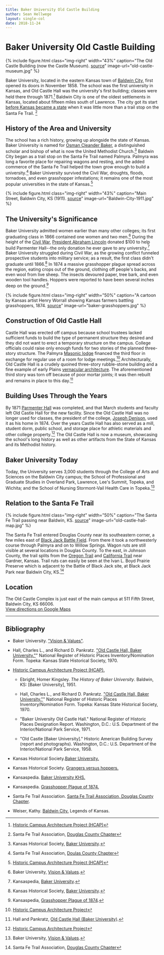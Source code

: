 ```yaml
---
title: Baker University Old Castle Building
author: Sean Hellwege
layout: single-col
date: 2018-11-24
---
```



# Baker University Old Castle Building

{% include figure.html
  class="img-right"
  width="43%"
  caption="The Old Castle Building (now the Castle Museum). [source](https://dianastaresinicdeane.wordpress.com/2013/09/29/sunday-snapshot-old-castle-museum-at-baker-university/)"
  image-url="old-castle-museum.jpg"
%}

  Baker University, located in the eastern Kansas town of [Baldwin City](https://en.wikipedia.org/wiki/Baldwin_City,_Kansas), first opened its doors in November 1858. The school was the first university in Kansas, and Old Castle Hall was the university's first building; classes were held there through 1871.[^Historic-campus-architecture-project] Baldwin City is one of the oldest settlements in Kansas, located about fifteen miles south of Lawrence. The city got its start [before Kansas became a state](https://en.wikipedia.org/wiki/Kansas_Territory) when it was little more than a trail stop on the Santa Fe Trail. [^Santa-Fe-Trail-Association]


## History of the Area and University

  The school has a rich history, growing up alongside the state of Kansas. Baker University is named for [Osman Cleander Baker](https://en.wikipedia.org/wiki/Osman_Cleander_Baker), a distinguished scholar and bishop of what is now the United Methodist Church.[^Kansas-Historical-Society-Baker-University]  Baldwin City began as a trail stop on the Santa Fe Trail named Palmyra. Palmyra was long a favorite place for repairing wagons and resting, and the added commerce of the Santa Fe Trail helped the town grow enough to build a university.[^Santa-Fe-Trail-Association-two] Baker University survived the Civil War, droughts, floods, tornadoes, and even grasshopper infestations; it remains one of the most popular universities in the state of Kansas.[^Historic-campus-architecture-project-two]


{% include figure.html
  class="img-right"
  width="43%"
  caption="Main Street, Baldwin City, KS (1911). [source](http://www.legendsofkansas.com/baldwincity.html)"
  image-url="Baldwin-City-1911.jpg"
%}

## The University's Significance

  Baker University admitted women earlier than many other colleges; its first graduating class in 1866 contained one women and two men.[^Baker-University] During the height of the [Civil War](https://en.wikipedia.org/wiki/American_Civil_War), [President Abraham Lincoln](https://en.wikipedia.org/wiki/Abraham_Lincoln) donated $100 to help build Parmenter Hall--the only donation he ever gave to any university.[^Kansaspedia-Baker-University-KHS] Baker University struggled during Civil War, as the growing conflict funneled prospective students into military service; as a result, the first class didn't graduate until 1866.[^Kansas-Historical-Society-Baker-University-two] In 1874 a massive grasshopper plague spread across the region, eating crops out of the ground, clothing off people's backs, and even wool from live sheep. The insects devoured paper, tree bark, and even wooden tool handles. Hoppers were reported to have been several inches deep on the ground.[^Kansaspedia-Grasshopper-Plague-of-1874]

 {% include figure.html
  class="img-right"
  width="50%"
  caption="A cartoon by Kansas artist Henry Worrall showing Kansas farmers battling grasshoppers, 1874. [source](https://www.kansasmemory.org/item/214827)"
  image-url="baker-grasshoppers.jpg"
%}


## Construction of Old Castle Hall
 Castle Hall was erected off campus because school trustees lacked sufficient funds to build the type of permanent structure they desired and they did not want to erect a temporary structure on the campus. College officials could raise only enough funds for two stories of the planned three-story structure. The Palmyra [Masonic lodge](https://en.wikipedia.org/wiki/Masonic_lodge) financed the third floor in exchange for regular use of a room for lodge meetings.[^Historic-Campus-Architecture-Project-three] Architecturally, Old Castle Hall is a crudely quoined three-story rubble-stone building and a fine example of early Plains [vernacular architecture](https://www.britannica.com/technology/vernacular-architecture). The aforementioned third story was torn off because of poor mortar joints; it was then rebuilt and remains in place to this day.[^National-Register-of-Historic-Places-Inventory-Nomination-Form-NRHP]


## Building Uses Through the Years
  By 1871 [Parmenter Hall](http://hcap.artstor.org/cgi-bin/library?a=d&d=p154) was completed, and that March students and faculty left Old Castle Hall for the new facility. Since the Old Castle Hall was no longer used for classes, the president of the college, [Joseph Denison](https://en.wikipedia.org/wiki/Joseph_Denison_(pastor)), used it as his home in 1874. Over the years Castle Hall has also served as a mill, student dorm, public school, and storage place for athletic materials and other college property.[^Historic-Campus-Architecture-Project-four] The Old Castle Hall is now a museum, showcasing the school's long history as well as other artifacts from the State of Kansas and its Methodist history.



## Baker University Today
 Today, the University serves 3,000 students through the College of Arts and Sciences on the Baldwin City campus; the School of Professional and Graduate Studies in Overland Park, Lawrence, Lee's Summit, Topeka, and Wichita; and the School of Nursing Stormont-Vail Health Care in Topeka.[^Baker-University-Vision]


## Relation to the Santa Fe Trail

 {% include figure.html
  class="img-right"
  width="50%"
  caption="The Santa Fe Trail passing near Baldwin, KS. [source](https://www.santafetrail.org/chapters/douglasco/index.html)"
  image-url="old-castle-hall-map.jpg"
%}

  The Santa Fe Trail entered Douglas County near its southeastern corner, a few miles east of [Black Jack Battle Field](http://www.blackjackbattlefield.org). From there it took a northwesterly course through Palmyra and on to Willow Springs. Wagon ruts are still visible at several locations in Douglas County.  To the east, in Johnson County, the trail splits from the [Oregon Trail](https://www.nps.gov/oreg/index.htm) and [California Trail](https://www.nps.gov/nr/travel/american_latino_heritage/California_National_Historic_Trail.html) near Gardner, Kansas. Trail ruts can easily be seen at the Ivan L. Boyd Prairie Preserve which is adjacent to the Battle of Black Jack site, at Black Jack Park near Baldwin City, KS.[^Santa-Fe-Trail-Association-three]


## Location
The Old Castle Complex is just east of the main campus at 511 Fifth Street, Baldwin City, KS 66006.  
[View directions on Google Maps](https://www.google.com/maps/place/511+5th+St,+Baldwin+City,+KS+66006/@38.781069,-95.183852,16z/data=!4m5!3m4!1s0x87bf5b9d6032bb7d:0x9888c110bea551ad!8m2!3d38.7775023!4d-95.1848781?hl=en)

***  

## Bibliography

* Baker University. ["Vision & Values"](https://www.bakeru.edu/about-baker-university/history-mission-vision/#support).

* Hall, Charles L., and Richard D. Pankratz. ["Old Castle Hall, Baker University."](https://npgallery.nps.gov/NRHP/GetAsset/NRHP/71000309_text)" National Register of Historic Places Inventory/Nomination Form. Topeka: Kansas State Historical Society, 1970.

* [Historic Campus Architecture Project (HCAP).](http://hcap.artstor.org/cgi-bin/library?a=d&d=p153)

  - Ebright, Homer Kingsley. *The History of Baker University*. Baldwin, KS: [Baker University], 1951.

  - Hall, Charles L., and Richard D. Pankratz. ["Old Castle Hall, Baker University."](https://npgallery.nps.gov/NRHP/GetAsset/NRHP/71000309_text)" National Register of Historic Places Inventory/Nomination Form. Topeka: Kansas State Historical Society, 1970.

  - "Baker University Old Castle Hall." National Register of Historic Places Designation
  Report. Washington, D.C.: U.S. Department of the Interior/National Park Service, 1971.

  - "Old Castle [Baker University]." Historic American Building Survey (report and photographs). Washington, D.C.: U.S. Department of the  Interior/National Park Service, 1958.

* Kansas Historical Society.[Baker University.](https://www.kshs.org/kansapedia/baker-university/17829)

* Kansas Historical Society. [Grangers versus hoppers.](https://www.kansasmemory.org/item/214827)

* Kansaspedia. [Baker University KHS.](https://www.kshs.org/kansapedia/baker-university/17829)

* Kansaspedia. [Grasshopper Plague of 1874.](https://www.kshs.org/kansapedia/grasshopper-plague-of-1874/12070)

* Santa Fe Trail Association. [Santa Fe Trail Association, Douglas County Chapter](https://www.santafetrail.org/chapters/douglasco/index.html).

* Weiser, Kathy. [Baldwin City.](http://www.legendsofkansas.com/baldwincity.html) Legends of Kansas.




[^Santa-Fe-Trail-Association-three]:Santa Fe Trail Association, [Douglas County Chapter](https://www.santafetrail.org/chapters/douglasco/index.html)

[^Baker-University-Vision]:Baker University, [Vision & Values](https://www.bakeru.edu/about-baker-university/history-mission-vision/#support).

[^Historic-Campus-Architecture-Project-four]:[Historic Campus Architecture Project](http://hcap.artstor.org/cgi-bin/library?a=d&d=p153)

[^Historic-Campus-Architecture-Project-three]:[Historic Campus Architecture Project](http://hcap.artstor.org/cgi-bin/library?a=d&d=p153)

[^National-Register-of-Historic-Places-Inventory-Nomination-Form-NRHP]:Hall and Pankratz, [Old Castle Hall (Baker University)](https://npgallery.nps.gov/NRHP/GetAsset/NRHP/71000309_text).

[^Baker-University]:Baker University, [Vision & Values](https://www.bakeru.edu/about-baker-university/history-mission-vision/#support).

[^Kansaspedia-Baker-University-KHS]:Kansaspedia, [Baker University](https://www.kshs.org/kansapedia/baker-university/17829).

[^Kansas-Historical-Society-Baker-University-two]:Kansas Historical Society, [Baker University](https://www.kshs.org/kansapedia/baker-university/17829).

[^Kansaspedia-Grasshopper-Plague-of-1874]:Kansaspedia, [Grasshopper Plague of 1874](https://www.kshs.org/kansapedia/grasshopper-plague-of-1874/12070).

[^Kansas-Historical-Society-Baker-University]:Kansas Historical Society, [Baker University](https://www.kshs.org/kansapedia/baker-university/17829).

[^Santa-Fe-Trail-Association-two]:Santa Fe Trail Association, [Doulas County Chapter](https://www.santafetrail.org/chapters/douglasco/index.html)

[^Historic-campus-architecture-project-two]:[Historic Campus Architecture Project (HCAP)](http://hcap.artstor.org/cgi-bin/library?a=d&d=p153)

[^Historic-campus-architecture-project]:[Historic Campus Architecture Project (HCAP)](http://hcap.artstor.org/cgi-bin/library?a=d&d=p153)

[^Santa-Fe-Trail-Association]:Santa Fe Trail Association, [Douglas County Chapter](https://www.santafetrail.org/chapters/douglasco/index.html)
